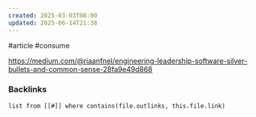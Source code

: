 ```yaml
---
created: 2025-03-03T08:00
updated: 2025-06-14T21:38
---
```

#article #consume 

https://medium.com/@riaanfnel/engineering-leadership-software-silver-bullets-and-common-sense-28fa9e49d868
### Backlinks
```dataview 
list from [[#]] where contains(file.outlinks, this.file.link)
```

